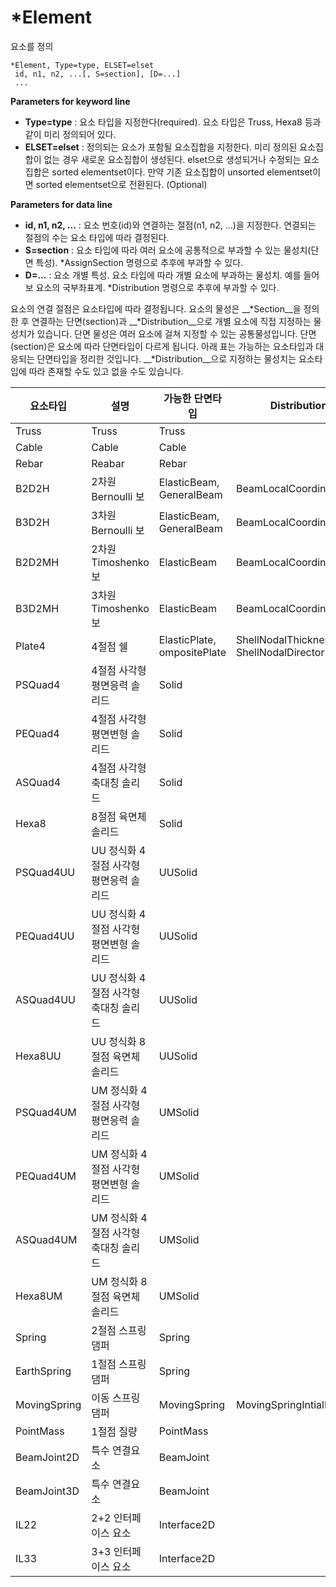 # *Element

요소를 정의

```
*Element, Type=type, ELSET=elset
 id, n1, n2, ...[, S=section], [D=...]
 ...
```     

__Parameters for keyword line__

-  __Type=type__ : 요소 타입을 지정한다(required). 요소 타입은 Truss, Hexa8 등과 같이 미리 정의되어 있다. 
- __ELSET=elset__ : 정의되는 요소가 포함될 요소집합을 지정한다. 미리 정의된 요소집합이 없는 경우 새로운 요소집합이 생성된다. elset으로 생성되거나 수정되는 요소집합은 sorted elementset이다. 만약 기존 요소집합이 unsorted elementset이면 sorted elementset으로 전환된다. (Optional)

__Parameters for data line__

- __id, n1, n2, ...__ : 요소 번호(id)와 연결하는 절점(n1, n2, ...)을 지정한다. 연결되는 절점의 수는 요소 타입에 따라 결정된다.  
- __S=section__ : 요소 타입에 따라 여러 요소에 공통적으로 부과할 수 있는 물성치(단면 특성). *AssignSection 명령으로 추후에 부과할 수 있다. 
- __D=...__    : 요소 개별 특성. 요소 타입에 따라 개별 요소에 부과하는 물성치. 예를 들어 보 요소의 국부좌표계. *Distribution 명령으로 추후에 부과할 수 있다. 

요소의 연결 절점은 요소타입에 따라 결정됩니다. 요소의 물성은 __*Section__을 정의한 후 연결하는 단면(section)과 __*Distribution__으로 개별 요소에 직접 지정하는 물성치가 있습니다. 단면 물성은 여러 요소에 걸쳐 지정할 수 있는 공통물성입니다. 단면(section)은 요소에 따라 단면타입이 다르게 됩니다. 아래 표는 가능하는 요소타입과 대응되는 단면타입을 정리한 것입니다. __*Distribution__으로 지정하는 물성치는 요소타입에 따라 존재할 수도 있고 없을 수도 있습니다. 


| 요소타입     | 설명                                   | 가능한 단면타입             | Distribution                           |
|--------------|----------------------------------------|-----------------------------|----------------------------------------|
| Truss        | Truss                                  | Truss                       |                                        |
| Cable        | Cable                                  | Cable                       |                                        |
| Rebar        | Reabar                                 | Rebar                       |                                        |
| B2D2H        | 2차원 Bernoulli 보                     | ElasticBeam, GeneralBeam    | BeamLocalCoordinate                    |
| B3D2H        | 3차원 Bernoulli 보                     | ElasticBeam, GeneralBeam    | BeamLocalCoordinate                    |
| B2D2MH       | 2차원 Timoshenko 보                    | ElasticBeam                 | BeamLocalCoordinate                    |
| B3D2MH       | 3차원 Timoshenko 보                    | ElasticBeam                 | BeamLocalCoordinate                    |
| Plate4       | 4절점 쉘                               | ElasticPlate, ompositePlate | ShellNodalThickness ShellNodalDirector |
| PSQuad4      | 4절점 사각형 평면응력 솔리드           | Solid                       |                                        |
| PEQuad4      | 4절점 사각형 평면변형 솔리드           | Solid                       |                                        |
| ASQuad4      | 4절점 사각형 축대칭 솔리드             | Solid                       |                                        |
| Hexa8        | 8절점 육면체 솔리드                    | Solid                       |                                        |
| PSQuad4UU    | UU 정식화 4절점 사각형 평면응력 솔리드 | UUSolid                     |                                        |
| PEQuad4UU    | UU 정식화 4절점 사각형 평면변형 솔리드 | UUSolid                     |                                        |
| ASQuad4UU    | UU 정식화 4절점 사각형 축대칭 솔리드   | UUSolid                     |                                        |
| Hexa8UU      | UU 정식화 8절점 육면체 솔리드          | UUSolid                     |                                        |
| PSQuad4UM    | UM 정식화 4절점 사각형 평면응력 솔리드 | UMSolid                     |                                        |
| PEQuad4UM    | UM 정식화 4절점 사각형 평면변형 솔리드 | UMSolid                     |                                        |
| ASQuad4UM    | UM 정식화 4절점 사각형 축대칭 솔리드   | UMSolid                     |                                        |
| Hexa8UM      | UM 정식화 8절점 육면체 솔리드          | UMSolid                     |                                        |
| Spring       | 2절점 스프링 댐퍼                      | Spring                      |                                        |
| EarthSpring  | 1절점 스프링 댐퍼                      | Spring                      |                                        |
| MovingSpring | 이동 스프링 댐퍼                       | MovingSpring                | MovingSpringIntialPosition             |
| PointMass    | 1절점 질량                             | PointMass                   |                                        |
| BeamJoint2D  | 특수 연결요소                          | BeamJoint                   |                                        |
| BeamJoint3D  | 특수 연결요소                          | BeamJoint                   |                                        |
| IL22         | 2+2 인터페이스 요소                    | Interface2D                 |                                        |
| IL33         | 3+3 인터페이스 요소                    | Interface2D                 |                                        |

